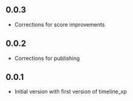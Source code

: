 ## 0.0.3

* Corrections for score improvements

## 0.0.2

* Corrections for publishing

## 0.0.1

* Initial version with first version of timeline_xp
